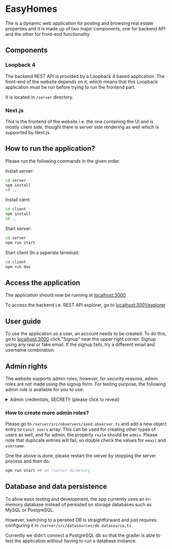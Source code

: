 # EasyHomes

The is a dynamic web application for posting and browsing real estate properties and it is made up of two major components, one for backend API and the other for front-end functionality:

## Components

### Loopback 4

The backend REST API is provided by a Loopback 4 based application. The front-end of the website depends on it, which means that this Loopback application must be run before trying to run the frontend part.

It is located in `/server` directory.

### Next.js

This is the frontend of the website i.e. the one containing the UI and is mostly client side, thought there is server side rendering as well which is supported by Next.js.

## How to run the application?

Please run the following commands in the given order.

Install server:

```bash
cd server
npm install
cd ..
```

Install cient:

```bash
cd client
npm install
cd ..
```

Start server:

```bash
cd server
npm run start
```

Start client (In a seperate terminal):

```bash
cd client
npm run dev
```

## Access the application

The application should now be running at [localhost:3000](http://localhost:3000)

To access the backend i.e. REST API explorer, go to [localhost:3001/explorer](http://localhost:3001/explorer)

## User guide

To use the application as a user, an account needs to be created. To do this, go to [localhost:3000](http://localhost:3000) click "Signup" near the upper right corner. Signup using any real or fake email. If the signup fails, try a different email and username combination.

## Admin rights

The website supports admin roles, however, for security reasons, admin roles are not made using the signup form. For testing purpose, the following admin role is available for you to use:

<details>
  <summary>Admin credentials, SECRET!! (please click to reveal)</summary>

  ```JS
  {
      email: "admin1@example.com",
      password: "admin!234"
  }
  ```
</details>

### How to create more admin roles?

Please go to `/server/src/observers/seed.observer.ts` and add a new object entry to `const users` array. This can be used for creating other types of users as well, and for admin, the property `realm` should be `admin`. Please note that duplicate entries will fail, so double check the values for `email` and `username`.

One the above is done, please restart the server by stopping the server process and then do:

```bash
npm run start ## on /server directory
```

## Database and data persistence

To allow easir testing and development, the app currently uses an in-memory database instead of persisted on storage databases such as MySQL or PostgreSQL.

However, switching to a persited DB is straightforward and just requires configuring it in `/server/src/datasources/db.datasource.ts`

Currently we didn't connect a PostgreSQL db so that the grader is able to test the application without having to run a database instance.